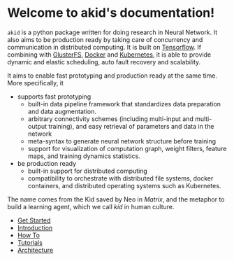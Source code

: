 # Welcome to akid's documentation!

`akid` is a python package written for doing research in Neural Network. It
also aims to be production ready by taking care of concurrency and
communication in distributed computing. It is built on
[Tensorflow](tensorflow.org). If combining with
[GlusterFS](https://www.gluster.org/), [Docker](https://www.docker.com/) and
[Kubernetes](kubernetes.io), it is able to provide dynamic and elastic
scheduling, auto fault recovery and scalability.

It aims to enable fast prototyping and production ready at the same time. More
specifically, it

* supports fast prototyping
  * built-in data pipeline framework that standardizes data preparation and
    data augmentation.
  * arbitrary connectivity schemes (including multi-input and multi-output
    training), and easy retrieval of parameters and data in the network
  * meta-syntax to generate neural network structure before training
  * support for visualization of computation graph, weight filters, feature
    maps, and training dynamics statistics.
* be production ready
  * built-in support for distributed computing
  * compatibility to orchestrate with distributed file systems, docker
    containers, and distributed operating systems such as Kubernetes.

The name comes from the Kid saved by Neo in *Matrix*, and the metaphor to build
a learning agent, which we call *kid* in human culture.

* [Get Started](get_started/index.md)
* [Introduction](intros/index.md)
* [How To](how_tos/index.md)
* [Tutorials](tutorials/index.md)
* [Architecture](arch/index.md)
